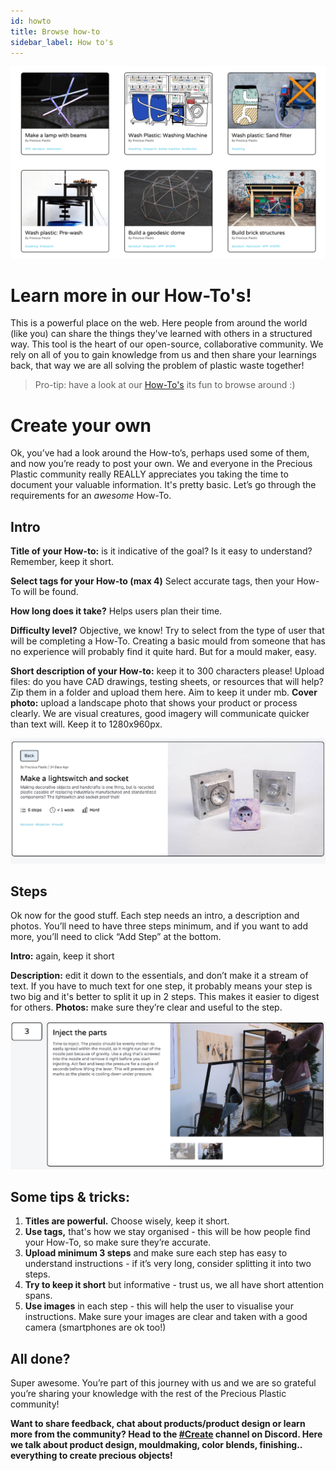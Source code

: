 ```yaml
---
id: howto
title: Browse how-to
sidebar_label: How to's
---
```


<style>
:root {
  --highlight: #ffe084;
  --links: rgb(131, 206, 235);
  --hover: rgb(131, 206, 235);
}
</style>


![How to](assets/Create/howto2.png)

# Learn more in our How-To's!

This is a powerful place on the web. Here people from around the world (like you) can share the things they've learned with others in a structured way. This tool is the heart of our open-source, collaborative community. We rely on all of you to gain knowledge from us and then share your learnings back, that way we are all solving the problem of plastic waste together!

> Pro-tip: have a look at our [How-To's](https://community.preciousplastic.com/how-to) its fun to browse around :)

# Create your own
Ok, you’ve had a look around the How-to’s, perhaps used some of them, and now you’re ready to post your own. We and everyone in the Precious Plastic community really REALLY appreciates you taking the time to document your valuable information. It's pretty basic. Let’s go through the requirements for an *awesome* How-To.


## Intro
<b>Title of your How-to:</b> is it indicative of the goal? Is it easy to understand? Remember, keep it short.

<b>Select tags for your How-to (max 4)</b> Select accurate tags, then your How-To will be found.

<b>How long does it take?</b> Helps users plan their time.

<b>Difficulty level?</b> Objective, we know! Try to select from the type of user that will be completing a How-To. Creating a basic mould from someone that has no experience will probably find it quite hard. But for a mould maker, easy.

<b>Short description of your How-to:</b> keep it to 300 characters please!
Upload files: do you have CAD drawings, testing sheets, or resources that will help? Zip them in a folder and upload them here. Aim to keep it under mb.
<b>Cover photo:</b> upload a landscape photo that shows your product or process clearly. We are visual creatures, good imagery will communicate quicker than text will. Keep it to 1280x960px.

![How to](assets/Create/how-to-title.jpg)

## Steps

Ok now for the good stuff. Each step needs an intro, a description and photos. You’ll need to have three steps minimum, and if you want to add more, you’ll need to click “Add Step” at the bottom.

<b>Intro:</b> again, keep it short

<b>Description:</b> edit it down to the essentials, and don’t make it a stream of text. If you have to much text for one step, it probably means your step is two big and it's better to split it up in 2 steps. This makes it easier to digest for others.
<b>Photos:</b> make sure they’re clear and useful to the step.

![How to](assets/Create/how-to-step.jpg)


## Some tips & tricks:

1. <b>Titles are powerful.</b> Choose wisely, keep it short.
2. <b>Use tags,</b> that's how we stay organised - this will be how people find your How-To, so make sure they’re accurate.
3. <b>Upload minimum 3 steps</b> and make sure each step has easy to understand instructions - if it’s very long, consider splitting it into two steps.
4. <b>Try to keep it short</b> but informative - trust us, we all have short attention spans.
5. <b>Use images</b> in each step - this will help the user to visualise your instructions. Make sure your images are clear and taken with a good camera (smartphones are ok too!)


## All done?

Super awesome. You’re part of this journey with us and we are so grateful you’re sharing your knowledge with the rest of the Precious Plastic community!

<b>Want to share feedback, chat about products/product design or learn more from the community? Head to the [#Create](https://discordapp.com/invite/yhmfzTZ) channel on Discord. Here we talk about product design, mouldmaking, color blends, finishing.. everything to create precious objects!</b>
